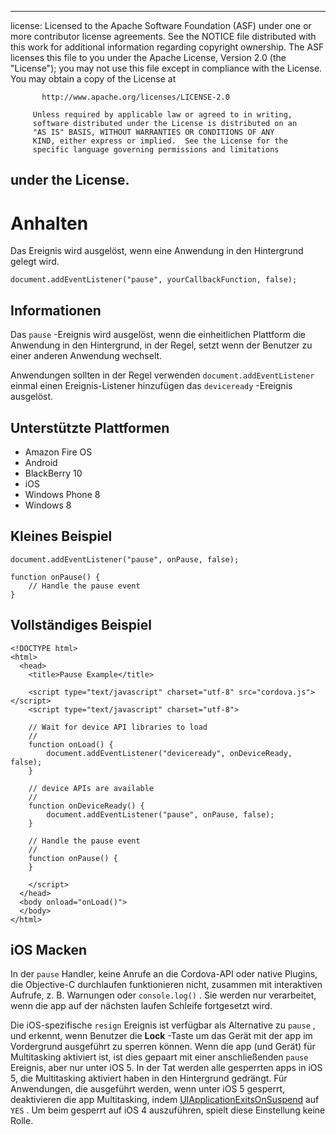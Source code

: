 * * *

license: Licensed to the Apache Software Foundation (ASF) under one or more contributor license agreements. See the NOTICE file distributed with this work for additional information regarding copyright ownership. The ASF licenses this file to you under the Apache License, Version 2.0 (the "License"); you may not use this file except in compliance with the License. You may obtain a copy of the License at

           http://www.apache.org/licenses/LICENSE-2.0
    
         Unless required by applicable law or agreed to in writing,
         software distributed under the License is distributed on an
         "AS IS" BASIS, WITHOUT WARRANTIES OR CONDITIONS OF ANY
         KIND, either express or implied.  See the License for the
         specific language governing permissions and limitations
    

## under the License.

# Anhalten

Das Ereignis wird ausgelöst, wenn eine Anwendung in den Hintergrund gelegt wird.

    document.addEventListener("pause", yourCallbackFunction, false);
    

## Informationen

Das `pause` -Ereignis wird ausgelöst, wenn die einheitlichen Plattform die Anwendung in den Hintergrund, in der Regel, setzt wenn der Benutzer zu einer anderen Anwendung wechselt.

Anwendungen sollten in der Regel verwenden `document.addEventListener` einmal einen Ereignis-Listener hinzufügen das `deviceready` -Ereignis ausgelöst.

## Unterstützte Plattformen

*   Amazon Fire OS
*   Android
*   BlackBerry 10
*   iOS
*   Windows Phone 8
*   Windows 8

## Kleines Beispiel

    document.addEventListener("pause", onPause, false);
    
    function onPause() {
        // Handle the pause event
    }
    

## Vollständiges Beispiel

    <!DOCTYPE html>
    <html>
      <head>
        <title>Pause Example</title>
    
        <script type="text/javascript" charset="utf-8" src="cordova.js"></script>
        <script type="text/javascript" charset="utf-8">
    
        // Wait for device API libraries to load
        //
        function onLoad() {
            document.addEventListener("deviceready", onDeviceReady, false);
        }
    
        // device APIs are available
        //
        function onDeviceReady() {
            document.addEventListener("pause", onPause, false);
        }
    
        // Handle the pause event
        //
        function onPause() {
        }
    
        </script>
      </head>
      <body onload="onLoad()">
      </body>
    </html>
    

## iOS Macken

In der `pause` Handler, keine Anrufe an die Cordova-API oder native Plugins, die Objective-C durchlaufen funktionieren nicht, zusammen mit interaktiven Aufrufe, z. B. Warnungen oder `console.log()` . Sie werden nur verarbeitet, wenn die app auf der nächsten laufen Schleife fortgesetzt wird.

Die iOS-spezifische `resign` Ereignis ist verfügbar als Alternative zu `pause` , und erkennt, wenn Benutzer die **Lock** -Taste um das Gerät mit der app im Vordergrund ausgeführt zu sperren können. Wenn die app (und Gerät) für Multitasking aktiviert ist, ist dies gepaart mit einer anschließenden `pause` Ereignis, aber nur unter iOS 5. In der Tat werden alle gesperrten apps in iOS 5, die Multitasking aktiviert haben in den Hintergrund gedrängt. Für Anwendungen, die ausgeführt werden, wenn unter iOS 5 gesperrt, deaktivieren die app Multitasking, indem [UIApplicationExitsOnSuspend][1] auf `YES` . Um beim gesperrt auf iOS 4 auszuführen, spielt diese Einstellung keine Rolle.

 [1]: http://developer.apple.com/library/ios/#documentation/general/Reference/InfoPlistKeyReference/Articles/iPhoneOSKeys.html
